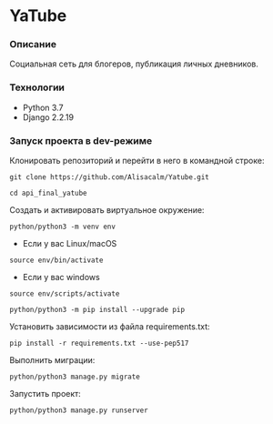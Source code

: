# YaTube
### Описание
Социальная сеть для блогеров, публикация личных дневников.
### Технологии
- Python 3.7
- Django 2.2.19
### Запуск проекта в dev-режиме
Клонировать репозиторий и перейти в него в командной строке:
```
git clone https://github.com/Alisacalm/Yatube.git
```
```
cd api_final_yatube
```
Cоздать и активировать виртуальное окружение:
```
python/python3 -m venv env
```
* Если у вас Linux/macOS
```
source env/bin/activate
```
* Если у вас windows
```
source env/scripts/activate
```
```
python/python3 -m pip install --upgrade pip
```
Установить зависимости из файла requirements.txt:
```
pip install -r requirements.txt --use-pep517
```
Выполнить миграции:
```
python/python3 manage.py migrate
```
Запустить проект:
```
python/python3 manage.py runserver
```
